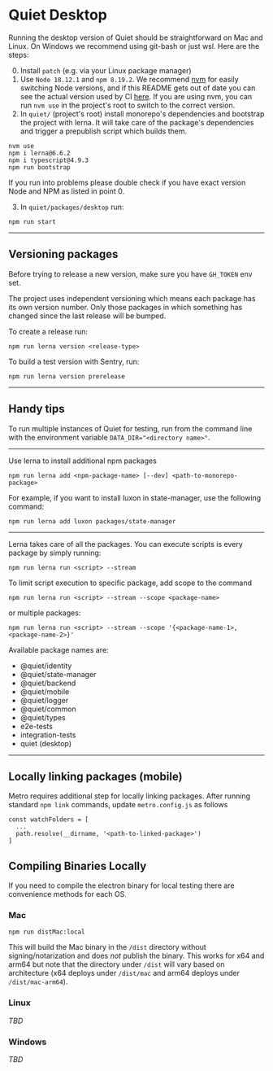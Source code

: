 # Quiet Desktop

Running the desktop version of Quiet should be straightforward on Mac and Linux. On Windows we recommend using git-bash or just wsl.
Here are the steps:

0. Install `patch` (e.g. via your Linux package manager)
1. Use `Node 18.12.1` and `npm 8.19.2`. We recommend [nvm](https://github.com/nvm-sh/nvm) for easily switching Node versions, and if this README gets out of date you can see the actual version used by CI [here](https://github.com/TryQuiet/quiet/blob/master/.github/actions/setup-env/action.yml). If you are using nvm, you can run `nvm use` in the project's root to switch to the correct version.
2. In `quiet/` (project's root) install monorepo's dependencies and bootstrap the project with lerna. It will take care of the package's dependencies and trigger a prepublish script which builds them.

```
nvm use
npm i lerna@6.6.2
npm i typescript@4.9.3
npm run bootstrap
```

If you run into problems please double check if you have exact version Node and NPM as listed in point 0.

3. In `quiet/packages/desktop` run:

```
npm run start
```
----

## Versioning packages

Before trying to release a new version, make sure you have `GH_TOKEN` env set.

The project uses independent versioning which means each package has its own version number. Only those packages in which something has changed since the last release will be bumped.

To create a release run:

```
npm run lerna version <release-type>
```

To build a test version with Sentry, run:

```
npm run lerna version prerelease
```

----

## Handy tips

To run multiple instances of Quiet for testing, run from the command line with the environment variable `DATA_DIR="<directory name>"`.

----

Use lerna to install additional npm packages

```
npm run lerna add <npm-package-name> [--dev] <path-to-monorepo-package>
```

For example, if you want to install luxon in state-manager, use the following command:

```
npm run lerna add luxon packages/state-manager
```

----

Lerna takes care of all the packages. You can execute scripts is every package by simply running:

```
npm run lerna run <script> --stream
```

To limit script execution to specific package, add scope to the command

```
npm run lerna run <script> --stream --scope <package-name>
```

or multiple packages:

```
npm run lerna run <script> --stream --scope '{<package-name-1>,<package-name-2>}'
```

Available package names are:
- @quiet/identity
- @quiet/state-manager
- @quiet/backend
- @quiet/mobile
- @quiet/logger
- @quiet/common
- @quiet/types
- e2e-tests
- integration-tests
- quiet (desktop)

----

## Locally linking packages (mobile)

Metro requires additional step for locally linking packages. After running standard `npm link` commands, update `metro.config.js` as follows

```
const watchFolders = [
  ...
  path.resolve(__dirname, '<path-to-linked-package>')
]
```

## Compiling Binaries Locally

If you need to compile the electron binary for local testing there are convenience methods for each OS.

### Mac

```
npm run distMac:local
```

This will build the Mac binary in the `/dist` directory without signing/notarization and does _not_ publish the binary.  This works for x64 and arm64 but note that the directory under `/dist` will vary based on architecture (x64 deploys under `/dist/mac` and arm64 deploys under `/dist/mac-arm64`).

### Linux

_TBD_

### Windows

_TBD_
